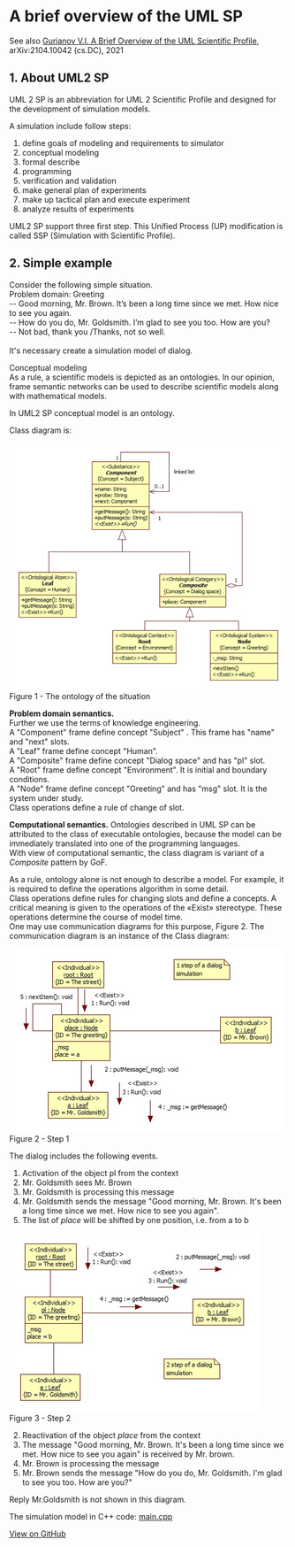 # A brief overview of the UML SP
See also [Gurianov V.I. A Brief Overview of the UML Scientific Profile](https://arxiv.org/abs/2104.10042), arXiv:2104.10042 (cs.DC), 2021
## 1. About UML2 SP
UML 2 SP is an abbreviation for UML 2 Scientific Profile and designed for the development of simulation models.  

A simulation include follow steps:
1. define goals of modeling and requirements to simulator
2. conceptual modeling
3. formal describe
4. programming
5. verification and validation
6. make general plan of experiments
7. make up tactical plan and execute experiment
8. analyze results of experiments

UML2 SP support three first step. This Unified Process (UP)  modification is called SSP (Simulation with Scientific Profile).

## 2. Simple example
Consider the following simple situation.  
Problem domain: Greeting  
-- Good morning, Mr. Brown. It’s been a long time since we met. How nice to see you again.<br/>
-- How do you do, Mr. Goldsmith. I’m glad to see you too. How are you?<br/>
-- Not bad, thank you /Thanks, not so well.<br/><br/>
It's necessary create a simulation model of dialog.

Conceptual modeling  
As a rule, a scientific models is depicted as an ontologies.
In our opinion, frame semantic networks can be used to describe scientific models along with mathematical models.  

In UML2 SP conceptual model is an ontology.

Class diagram is:  

![Image](SP%20ClassDiagram.png)  
Figure 1 - The ontology of the situation

**Problem domain semantics.**  
Further we use the terms of knowledge engineering.  
A "Component" frame define concept "Subject" . This frame has "name" and "next" slots.<br>
A "Leaf" frame  define concept "Human".<br>
A "Composite" frame define concept "Dialog space" and has "pl" slot.<br>
A "Root" frame define concept "Environment". It is initial and boundary conditions.<br>
A "Node" frame define concept "Greeting" and has "msg" slot. It is the system under study.<br>
Class operations define a rule of change of slot.<br>

**Computational semantics.**
Ontologies described in UML SP can be attributed to the class of executable ontologies, because the model can be immediately translated into one of the programming languages.  
With view of computational semantic, the class diagram is variant of a *Composite* pattern by GoF.

As a rule, ontology alone is not enough to describe a model. For example, it is required to define the operations algorithm in some detail.  
Class operations define rules for changing slots and define a concepts. A critical meaning is given to the operations of the «Exist» stereotype. These operations determine the course of model time.  
One may use communication diagrams for this purpose, Figure 2. The communication diagram is an instance of the Class diagram:  

 ![Image](UseCaseRealization1.png)  
 Figure 2 - Step 1

 The dialog includes the following events.
 1. Activation of the object pl from the context
 2. Mr. Goldsmith sees Mr. Brown
 3. Mr. Goldsmith is processing this message
 4. Mr. Goldsmith sends the message "Good morning, Mr. Brown. It's been a long time since we met. How nice to see you again".
 5. The list of *place* will be shifted by one position, i.e. from a to b

  ![Image](UseCaseRealization2.png)  
 Figure 3 - Step 2
 
 2. Reactivation of the object *place* from the context
 3. The message "Good morning, Mr. Brown. It's been a long time since we met. How nice to see you again" is received by Mr. brown.
 4. Mr. Brown is processing the message  
 5. Mr. Brown sends the message "How do you do, Mr. Goldsmith. I'm glad to see you too. How are you?"  

 Reply Mr.Goldsmith is not shown in this diagram.

The simulation model in C++ code: [main.cpp](https://github.com/vgurianov/uml-sp/examples/SimpleExample/main.cpp)<br>

[View on GitHub](https://github.com/vgurianov/uml-sp/tree/master/examples/SimpleExample)
